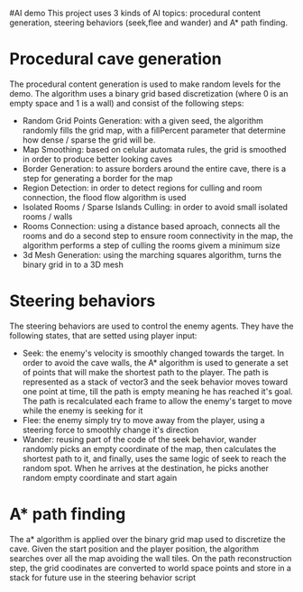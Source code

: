#AI demo
This project uses 3 kinds of AI topics: procedural content generation, steering behaviors (seek,flee and wander) 
and A* path finding.
# Procedural cave generation
The procedural content generation is used to make random levels for the demo. 
The algorithm uses a binary grid based discretization (where 0 is an empty space and 1 is a wall) 
and consist of the following steps:
- Random Grid Points Generation: with a given seed, the algorithm randomly fills the
grid map, with a fillPercent parameter that determine how dense / sparse the grid will be.
- Map Smoothing: based on celular automata rules, the grid is smoothed in order to produce
better looking caves
- Border Generation: to assure borders around the entire cave, there is a step for generating a border for the map
- Region Detection: in order to detect regions for culling and room connection, the flood flow algorithm is used
- Isolated Rooms / Sparse Islands Culling: in order to avoid small isolated rooms / walls
- Rooms Connection: using a distance based aproach, connects all the rooms and do a second step to ensure room connectivity
in the map, the algorithm performs a step of culling the rooms givem a minimum size
- 3d Mesh Generation: using the marching squares algorithm, turns the binary grid in to a 3D mesh

# Steering behaviors
The steering behaviors are used to control the enemy agents. They have the following states, that are
setted using player input:
- Seek: the enemy's velocity is smoothly changed towards the target. In order to avoid the cave walls,
the A* algorithm is used to generate a set of points that will make the shortest path to the player.
The path is represented as a stack of vector3 and the seek behavior moves toward one point at time, till
the path is empty meaning he has reached it's goal. The path is recalculated each frame to allow the enemy's
target to move while the enemy is seeking for it
- Flee: the enemy simply try to move away from the player, using a steering force to smoothly change it's direction
- Wander: reusing part of the code of the seek behavior, wander randomly picks an empty coordinate of the map,
then calculates the shortest path to it, and finally, uses the same logic of seek to reach the random spot. When he
arrives at the destination, he picks another random empty coordinate and start again

# A* path finding
The a* algorithm is applied over the binary grid map used to discretize the cave. Given the start
position and the player position, the algorithm searches over all the map avoiding the wall tiles.
On the path reconstruction step, the grid coodinates are converted to world space points and store in
a stack for future use in the steering behavior script